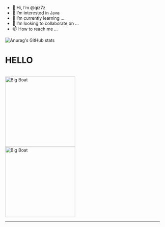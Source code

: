 - 👋 Hi, I’m @qiz7z
- 👀 I’m interested in Java
- 🌱 I’m currently learning ...
- 💞️ I’m looking to collaborate on ...
- 📫 How to reach me ...

<!---
qiz7z/qiz7z is a ✨ special ✨ repository because its `README.md` (this file) appears on your GitHub profile.
You can click the Preview link to take a look at your changes.
--->
![Anurag's GitHub stats](https://github-readme-stats.vercel.app/api?username=qiz7z&show_icons=true&theme=radical)

<!DOCTYPE html>
<html>
<head>
<meta charset="utf-8">
<title>lzqTest</title>
</head>
<body>
    <!--标题-->
    <h1>HELLO</h1>
    <br/>
    <img src="[https://ts1.cn.mm.bing.net/th/id/R-C.265c895da06b649d24bb95ac7be4ba9d?rik=15iJ%2fOJffMbzJg&riu=http%3a%2f%2fwww.96845.com%2fuploads%2fallimg%2f230602%2f2-230602134913111.jpg
    &ehk=Kap8k4AydKKS3O6N3EwPMDBhcZ1n%2bSbVbBgPZa6R6TI%3d&risl=&pid=ImgRaw&r=0](https://ts1.cn.mm.bing.net/th/id/R-C.b46a9f1e4f7e78ec79b8e5ccaae71717?rik=P7ExcxraONk9KQ&riu=http%3a%2f%2fimg1.qunarzz.com%2fsight%2fp0%2f1506%2ff6%2ff6b727f036fe5d6d.water.jpg&ehk=mi%2bnSl%2fSuli2S%2fHQhxVJbLN8o4SjD9S99DBgVL5i2fQ%3d&risl=&pid=ImgRaw&r=0)https://ts1.cn.mm.bing.net/th/id/R-C.b46a9f1e4f7e78ec79b8e5ccaae71717?rik=P7ExcxraONk9KQ&riu=http%3a%2f%2fimg1.qunarzz.com%2fsight%2fp0%2f1506%2ff6%2ff6b727f036fe5d6d.water.jpg&ehk=mi%2bnSl%2fSuli2S%2fHQhxVJbLN8o4SjD9S99DBgVL5i2fQ%3d&risl=&pid=ImgRaw&r=0", alt="Big Boat" ,width="304" height="228">
    <br/>
    <img src="https://pic.3gbizhi.com/uploadmark/20231009/2aedff7fcaed76cfcb874e4b4ae2ce67.jpg" alt="Big Boat"
         ,width="304" height="228">
    <!--水平线-->
    <hr/>
</body>
</html>

